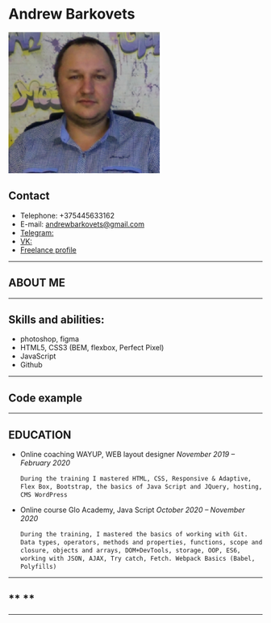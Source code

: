 # **Andrew Barkovets**

![My foto](myFoto.png)

## **Contact**
  * Telephone: +375445633162
  * E-mail: andrewbarkovets@gmail.com
  * [Telegram:](https://t.me/andrewbarkovets)
  * [VK:](https://vk.com/andrewbarkovets)
  * [Freelance profile](https://freelance.ru/andrewbarkovets)

***

## **ABOUT ME**

***

## **Skills and abilities:**
  * photoshop, figma
  * HTML5, CSS3 (BEM, flexbox, Perfect Pixel)
  * JavaScript
  * Github

***

## **Сode example**

***

## **EDUCATION**
  * Online coaching WAYUP, WEB layout designer
    _November 2019 – February 2020_

        During the training I mastered HTML, CSS, Responsive & Adaptive, Flex Box, Bootstrap, the basics of Java Script and JQuery, hosting, CMS WordPress

  * Online course Glo Academy, Java Script
    _October 2020 – November 2020_

        During the training, I mastered the basics of working with Git. Data types, operators, methods and properties, functions, scope and closure, objects and arrays, DOM+DevTools, storage, OOP, ES6, working with JSON, AJAX, Try catch, Fetch. Webpack Basics (Babel, Polyfills)

***

## ** **

***
